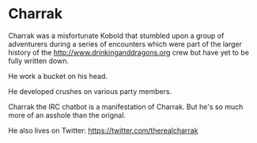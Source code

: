 # Charrak

Charrak was a misfortunate Kobold that stumbled upon a group of adventurers
during a series of encounters which were part of the larger history of the
http://www.drinkinganddragons.org crew but have yet to be fully written down.

He work a bucket on his head.

He developed crushes on various party members.

Charrak the IRC chatbot is a manifestation of Charrak. But he's so much more
of an asshole than the orignal.

He also lives on Twitter: https://twitter.com/therealcharrak
